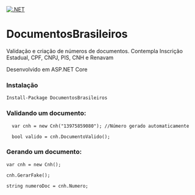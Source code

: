 [![.NET](https://github.com/NetoRpg/documentosbrasileiros/actions/workflows/dotnet.yml/badge.svg)](https://github.com/NetoRpg/documentosbrasileiros/actions/workflows/dotnet.yml)

# DocumentosBrasileiros
Validação e criação de números de documentos. Contempla Inscrição Estadual, CPF, CNPJ, PIS, CNH e Renavam

Desenvolvido em ASP.NET Core

### Instalação
```
Install-Package DocumentosBrasileiros
```

### Validando um documento:
```
  var cnh = new Cnh("13975859080"); //Número gerado automaticamente
  
  bool valido = cnh.DocumentoValido();
```

### Gerando um documento:
  
  ```
  var cnh = new Cnh();
  
  cnh.GerarFake();
  
  string numeroDoc = cnh.Numero;

